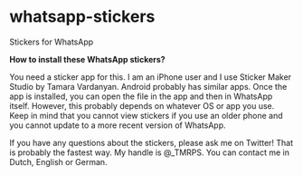 # whatsapp-stickers
Stickers for WhatsApp<p>
<p>
<b>How to install these WhatsApp stickers?</b><p> 
You need a sticker app for this. I am an iPhone user and I use Sticker Maker Studio by Tamara Vardanyan. Android probably has similar apps. Once the app is installed, you can open the file in the app and then in WhatsApp itself. However, this probably depends on whatever OS or app you use. Keep in mind that you cannot view stickers if you use an older phone and you cannot update to a more recent version of WhatsApp.<p>
  <p>
    
If you have any questions about the stickers, please ask me on Twitter! That is probably the fastest way. My handle is @_TMRPS. You can contact me in Dutch, English or German.
